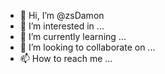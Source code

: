 - 👋 Hi, I’m @zsDamon
- 👀 I’m interested in ...
- 🌱 I’m currently learning ...
- 💞️ I’m looking to collaborate on ...
- 📫 How to reach me ...

<!---
zsDamon/zsDamon is a ✨ special ✨ repository because its `README.md` (this file) appears on your GitHub profile.
You can click the Preview link to take a look at your changes.
--->

